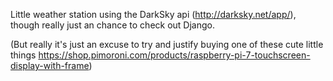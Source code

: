 Little weather station using the DarkSky api (http://darksky.net/app/), though really just an chance to check out Django.

(But really it's just an excuse to try and justify buying one of these cute little things https://shop.pimoroni.com/products/raspberry-pi-7-touchscreen-display-with-frame)